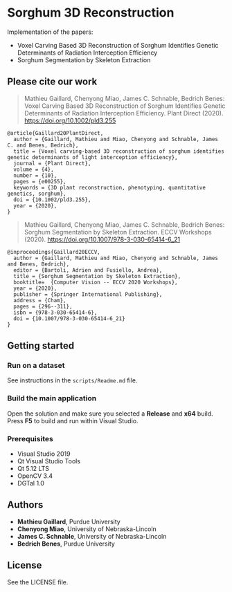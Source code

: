 # Sorghum 3D Reconstruction
Implementation of the papers:
- Voxel Carving Based 3D Reconstruction of Sorghum Identifies Genetic Determinants of Radiation Interception Efficiency
- Sorghum Segmentation by Skeleton Extraction

## Please cite our work
> Mathieu Gaillard, Chenyong Miao, James C. Schnable, Bedrich Benes: Voxel Carving Based 3D Reconstruction of Sorghum Identifies Genetic Determinants of Radiation Interception Efficiency. Plant Direct (2020). https://doi.org/10.1002/pld3.255

```
@article{Gaillard20PlantDirect,
  author = {Gaillard, Mathieu and Miao, Chenyong and Schnable, James C. and Benes, Bedrich},
  title = {Voxel carving-based 3D reconstruction of sorghum identifies genetic determinants of light interception efficiency},
  journal = {Plant Direct},
  volume = {4},
  number = {10},
  pages = {e00255},
  keywords = {3D plant reconstruction, phenotyping, quantitative genetics, sorghum},
  doi = {10.1002/pld3.255},
  year = {2020},
}
```

> Mathieu Gaillard, Chenyong Miao, James C. Schnable, Bedrich Benes: Sorghum Segmentation by Skeleton Extraction. ECCV Workshops (2020). https://doi.org/10.1007/978-3-030-65414-6_21

```
@inproceedings{Gaillard20ECCV,
  author = {Gaillard, Mathieu and Miao, Chenyong and Schnable, James and Benes, Bedrich},
  editor = {Bartoli, Adrien and Fusiello, Andrea},
  title = {Sorghum Segmentation by Skeleton Extraction},
  booktitle=  {Computer Vision -- ECCV 2020 Workshops},
  year = {2020},
  publisher = {Springer International Publishing},
  address = {Cham},
  pages = {296--311},
  isbn = {978-3-030-65414-6},
  doi = {10.1007/978-3-030-65414-6_21}
}
```

## Getting started

### Run on a dataset
See instructions in the `scripts/Readme.md` file.

### Build the main application
Open the solution and make sure you selected a **Release** and **x64** build.  
Press **F5** to build and run within Visual Studio.

### Prerequisites
- Visual Studio 2019
- Qt Visual Studio Tools
- Qt 5.12 LTS
- OpenCV 3.4
- DGTal 1.0

## Authors
- **Mathieu Gaillard**, Purdue University
- **Chenyong Miao**, University of Nebraska-Lincoln
- **James C. Schnable**, University of Nebraska-Lincoln
- **Bedrich Benes**, Purdue University

## License
See the LICENSE file.
